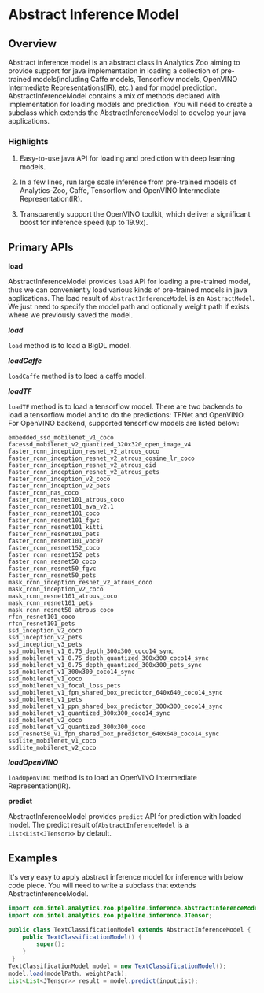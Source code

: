 # Abstract Inference Model

## Overview

Abstract inference model is an abstract class in Analytics Zoo aiming to provide support for 
java implementation in loading a collection of pre-trained models(including Caffe models, 
Tensorflow models, OpenVINO Intermediate Representations(IR), etc.) and for model prediction.
AbstractInferenceModel contains a mix of methods declared with implementation for loading models and prediction.
You will need to create a subclass which extends the AbstractInferenceModel to 
develop your java applications.

### Highlights

1. Easy-to-use java API for loading and prediction with deep learning models.

2. In a few lines, run large scale inference from pre-trained models of Analytics-Zoo, Caffe, Tensorflow and OpenVINO Intermediate Representation(IR).

3. Transparently support the OpenVINO toolkit, which deliver a significant boost for inference speed (up to 19.9x).

## Primary APIs

**load**

AbstractInferenceModel provides `load` API for loading a pre-trained model,
thus we can conveniently load various kinds of pre-trained models in java applications. The load result of
`AbstractInferenceModel` is an `AbstractModel`.
We just need to specify the model path and optionally weight path if exists where we previously saved the model.

***load***

`load` method is to load a BigDL model.

***loadCaffe***

`loadCaffe` method is to load a caffe model.

***loadTF***

`loadTF` method is to load a tensorflow model. There are two backends to load a tensorflow model and to do the predictions: TFNet and OpenVINO. For OpenVINO backend, supported tensorflow models are listed below:

    embedded_ssd_mobilenet_v1_coco
    facessd_mobilenet_v2_quantized_320x320_open_image_v4
    faster_rcnn_inception_resnet_v2_atrous_coco
    faster_rcnn_inception_resnet_v2_atrous_cosine_lr_coco
    faster_rcnn_inception_resnet_v2_atrous_oid
    faster_rcnn_inception_resnet_v2_atrous_pets
    faster_rcnn_inception_v2_coco
    faster_rcnn_inception_v2_pets
    faster_rcnn_nas_coco
    faster_rcnn_resnet101_atrous_coco
    faster_rcnn_resnet101_ava_v2.1
    faster_rcnn_resnet101_coco
    faster_rcnn_resnet101_fgvc
    faster_rcnn_resnet101_kitti
    faster_rcnn_resnet101_pets
    faster_rcnn_resnet101_voc07
    faster_rcnn_resnet152_coco
    faster_rcnn_resnet152_pets
    faster_rcnn_resnet50_coco
    faster_rcnn_resnet50_fgvc
    faster_rcnn_resnet50_pets
    mask_rcnn_inception_resnet_v2_atrous_coco
    mask_rcnn_inception_v2_coco
    mask_rcnn_resnet101_atrous_coco
    mask_rcnn_resnet101_pets
    mask_rcnn_resnet50_atrous_coco
    rfcn_resnet101_coco
    rfcn_resnet101_pets
    ssd_inception_v2_coco
    ssd_inception_v2_pets
    ssd_inception_v3_pets
    ssd_mobilenet_v1_0.75_depth_300x300_coco14_sync
    ssd_mobilenet_v1_0.75_depth_quantized_300x300_coco14_sync
    ssd_mobilenet_v1_0.75_depth_quantized_300x300_pets_sync
    ssd_mobilenet_v1_300x300_coco14_sync
    ssd_mobilenet_v1_coco
    ssd_mobilenet_v1_focal_loss_pets
    ssd_mobilenet_v1_fpn_shared_box_predictor_640x640_coco14_sync
    ssd_mobilenet_v1_pets
    ssd_mobilenet_v1_ppn_shared_box_predictor_300x300_coco14_sync
    ssd_mobilenet_v1_quantized_300x300_coco14_sync
    ssd_mobilenet_v2_coco
    ssd_mobilenet_v2_quantized_300x300_coco
    ssd_resnet50_v1_fpn_shared_box_predictor_640x640_coco14_sync
    ssdlite_mobilenet_v1_coco
    ssdlite_mobilenet_v2_coco

***loadOpenVINO***

`loadOpenVINO` method is to load an OpenVINO Intermediate Representation(IR).

**predict**

AbstractInferenceModel provides `predict` API for prediction with loaded model.
The predict result of`AbstractInferenceModel` is a `List<List<JTensor>>` by default.

## Examples

It's very easy to apply abstract inference model for inference with below code piece.
You will need to write a subclass that extends AbstractinferenceModel.
```java
import com.intel.analytics.zoo.pipeline.inference.AbstractInferenceModel;
import com.intel.analytics.zoo.pipeline.inference.JTensor;

public class TextClassificationModel extends AbstractInferenceModel {
    public TextClassificationModel() {
        super();
    }
 }
TextClassificationModel model = new TextClassificationModel();
model.load(modelPath, weightPath);
List<List<JTensor>> result = model.predict(inputList);
```
